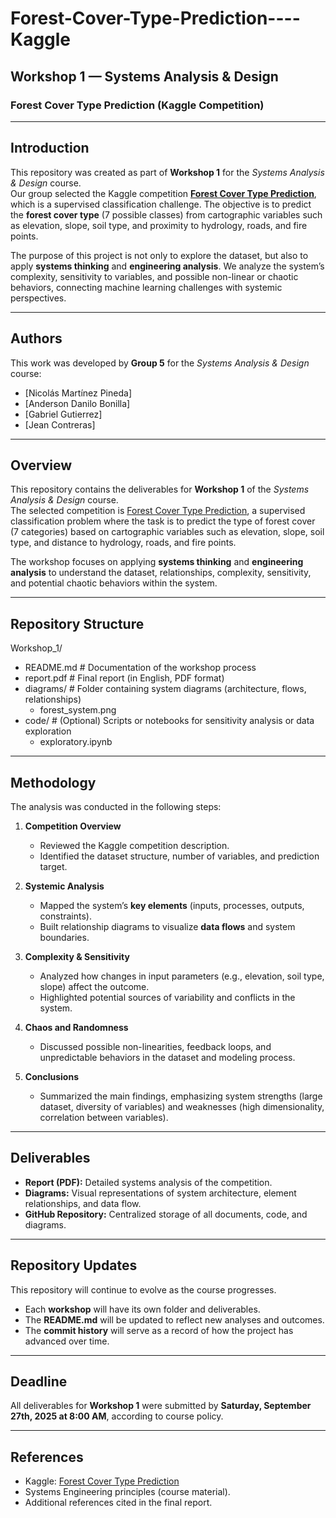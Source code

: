 # Forest-Cover-Type-Prediction----Kaggle

## Workshop 1 — Systems Analysis & Design  
### Forest Cover Type Prediction (Kaggle Competition)  

---

## Introduction  
This repository was created as part of **Workshop 1** for the *Systems Analysis & Design* course.  
Our group selected the Kaggle competition **[Forest Cover Type Prediction](https://www.kaggle.com/competitions/forest-cover-type-prediction)**, which is a supervised classification challenge. The objective is to predict the **forest cover type** (7 possible classes) from cartographic variables such as elevation, slope, soil type, and proximity to hydrology, roads, and fire points.  

The purpose of this project is not only to explore the dataset, but also to apply **systems thinking** and **engineering analysis**. We analyze the system’s complexity, sensitivity to variables, and possible non-linear or chaotic behaviors, connecting machine learning challenges with systemic perspectives.  

---

## Authors  
This work was developed by **Group 5** for the *Systems Analysis & Design* course:  
- [Nicolás Martínez Pineda]  
- [Anderson Danilo Bonilla]  
- [Gabriel Gutierrez]  
- [Jean Contreras]  

---


## Overview  
This repository contains the deliverables for **Workshop 1** of the *Systems Analysis & Design* course.  
The selected competition is [Forest Cover Type Prediction](https://www.kaggle.com/competitions/forest-cover-type-prediction), a supervised classification problem where the task is to predict the type of forest cover (7 categories) based on cartographic variables such as elevation, slope, soil type, and distance to hydrology, roads, and fire points.  

The workshop focuses on applying **systems thinking** and **engineering analysis** to understand the dataset, relationships, complexity, sensitivity, and potential chaotic behaviors within the system.  

---

## Repository Structure  
Workshop_1/
 - README.md # Documentation of the workshop process
 - report.pdf # Final report (in English, PDF format)
 - diagrams/ # Folder containing system diagrams (architecture, flows, relationships)
    - forest_system.png
 - code/ # (Optional) Scripts or notebooks for sensitivity analysis or data exploration
    - exploratory.ipynb


---

## Methodology  
The analysis was conducted in the following steps:  

1. **Competition Overview**  
   - Reviewed the Kaggle competition description.  
   - Identified the dataset structure, number of variables, and prediction target.  

2. **Systemic Analysis**  
   - Mapped the system’s **key elements** (inputs, processes, outputs, constraints).  
   - Built relationship diagrams to visualize **data flows** and system boundaries.  

3. **Complexity & Sensitivity**  
   - Analyzed how changes in input parameters (e.g., elevation, soil type, slope) affect the outcome.  
   - Highlighted potential sources of variability and conflicts in the system.  

4. **Chaos and Randomness**  
   - Discussed possible non-linearities, feedback loops, and unpredictable behaviors in the dataset and modeling process.  

5. **Conclusions**  
   - Summarized the main findings, emphasizing system strengths (large dataset, diversity of variables) and weaknesses (high dimensionality, correlation between variables).  

---

## Deliverables  
- **Report (PDF):** Detailed systems analysis of the competition.  
- **Diagrams:** Visual representations of system architecture, element relationships, and data flow.  
- **GitHub Repository:** Centralized storage of all documents, code, and diagrams.  

---

## Repository Updates  
This repository will continue to evolve as the course progresses.  
- Each **workshop** will have its own folder and deliverables.  
- The **README.md** will be updated to reflect new analyses and outcomes.  
- The **commit history** will serve as a record of how the project has advanced over time.  

---

## Deadline  
All deliverables for **Workshop 1** were submitted by **Saturday, September 27th, 2025 at 8:00 AM**, according to course policy.  

---

## References  
- Kaggle: [Forest Cover Type Prediction](https://www.kaggle.com/competitions/forest-cover-type-prediction)  
- Systems Engineering principles (course material).  
- Additional references cited in the final report.  
